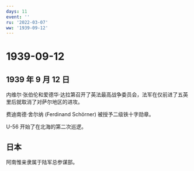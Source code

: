 ```yaml
---
days: 11
event: ''
ru: '2022-03-07'
ww: '1939-09-12'
---
```


# 1939-09-12

## 1939 年 9 月 12 日

内维尔·张伯伦和爱德华·达拉第召开了英法最高战争委员会，法军在仅前进了五英里后就取消了对萨尔地区的进攻。

费迪南德·舍尔纳 (Ferdinand Schörner) 被授予二级铁十字勋章。

U-56 开始了在北海的第二次巡逻。

## 日本

阿南惟亲隶属于陆军总参谋部。